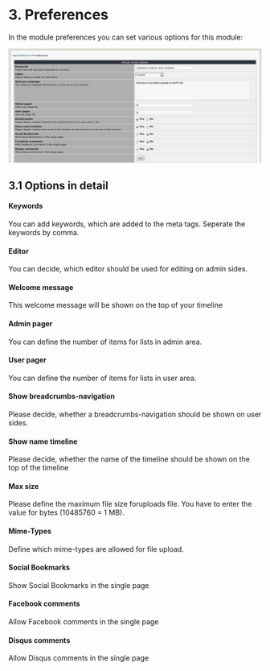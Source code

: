 # 3. Preferences

In the module preferences you can set various options for this module:<br/>

![](../assets/3preferences.png)

## 3.1 Options in detail
#### Keywords
You can add keywords, which are added to the meta tags. Seperate the keywords by comma.

#### Editor
You can decide, which editor should be used for editing on admin sides.

#### Welcome message
This welcome message will be shown on the top of your timeline

#### Admin pager
You can define the number of items for lists in admin area.

#### User pager
You can define the number of items for lists in user area.

#### Show breadcrumbs-navigation
Please decide, whether a breadcrumbs-navigation should be shown on user sides.

#### Show name timeline
Please decide, whether the name of the timeline should be shown on the top of the timeline

#### Max size
Please define the maximum file size foruploads file. You have to enter the value for bytes (10485760 = 1 MB).

#### Mime-Types
Define which mime-types are allowed for file upload.

#### Social Bookmarks
Show Social Bookmarks in the single page

#### Facebook comments
Allow Facebook comments in the single page

#### Disqus comments
Allow Disqus comments in the single page
